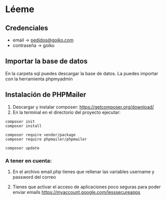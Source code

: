 
# Léeme

## Credenciales

- email -> pedidos@goiko.com
- contraseña -> goiko

## Importar la base de datos

En la carpeta sql puedes descargar la base de datos.
La puedes importar con la herramienta phpmyadmin

## Instalación de PHPMailer

1. Descargar y instalar composer: https://getcomposer.org/download/
2. En la terminal en el directorio del proyecto ejecutar:

```
composer init
composer install

composer require vendor/package
composer require phpmailer/phpmailer

composer update
```

### A tener en cuenta:

1. En el archivo email.php tienes que rellenar las variables username y password del correo

2. Tienes que activar el acceso de aplicaciones poco seguras para poder enviar emails
https://myaccount.google.com/lesssecureapps

